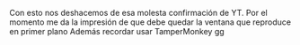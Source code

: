 Con esto nos deshacemos de esa molesta confirmación de YT.
Por el momento me da la impresión de que debe quedar la ventana que reproduce en primer plano
Además recordar usar TamperMonkey
gg